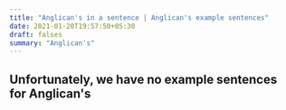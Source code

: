 ```yaml
---
title: "Anglican's in a sentence | Anglican's example sentences"
date: 2021-01-20T19:57:50+05:30
draft: falses
summary: "Anglican's"
---
```

## Unfortunately, we have no example sentences for Anglican's                 
